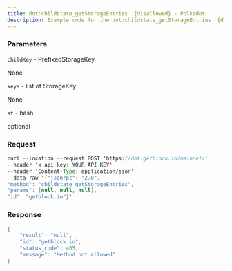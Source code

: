 ```yaml
---
title: dot:childstate_getStorageEntries  {disallowed} - Polkadot
description: Example code for the dot:childstate_getStorageEntries  {disallowed} json-rpc method. Сomplete guide on how to use dot:childstate_getStorageEntries  {disallowed} json-rpc in GetBlock.io Web3 documentation.
---
```


### Parameters


`childKey` - PrefixedStorageKey

None

`keys` - list of StorageKey

None

`at` - hash

optional

### Request

``` java
curl --location --request POST 'https://dot.getblock.io/mainnet/' 
--header 'x-api-key: YOUR-API-KEY' 
--header 'Content-Type: application/json' 
--data-raw '{"jsonrpc": "2.0",
"method": "childstate_getStorageEntries",
"params": [null, null, null],
"id": "getblock.io"}'
```

###  Response

``` java
{
    "result": "null",
    "id": "getblock.io",
    "status_code": 405,
    "message": "Method not allowed"
}
```


